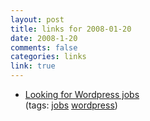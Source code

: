 ```yaml
--- 
layout: post
title: links for 2008-01-20
date: 2008-1-20
comments: false
categories: links
link: true
---
```

<ul class="delicious">
	<li>
		<div class="delicious-link"><a href="http://wpcandy.com/looking-for-wordpress-jobs/">Looking for Wordpress jobs</a></div>
		<div class="delicious-tags">(tags: <a href="http://del.icio.us/zanshin/jobs">jobs</a> <a href="http://del.icio.us/zanshin/wordpress">wordpress</a>)</div>
	</li>
</ul>
